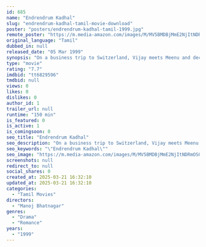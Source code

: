 ```yaml
---
id: 685
name: "Endrendrum Kadhal"
slug: "endrendrum-kadhal-tamil-movie-download"
poster: "posters/endrendrum-kadhal-tamil-1999.jpg"
remote_poster: "https://m.media-amazon.com/images/M/MV5BMDBjMmE2NjItNDRmOS00MzZjLWFkODYtMDg5ZTBiNTg5OGZhXkEyXkFqcGdeQXVyMTEzNzg0Mjkx._V1_SX300.jpg"
original_language: "Tamil"
dubbed_in: null
released_date: "05 Mar 1999"
synopsis: "On a business trip to Switzerland, Vijay meets Meenu and decides to get married to her. Meenu's brother Nagaraj asks Vijay to leave India and get settled in Switzerland with his family."
type: "movie"
rating: "7.7"
imdbid: "tt6829596"
tmdbid: null
views: 0
likes: 0
dislikes: 0
author_id: 1
trailer_url: null
runtime: "150 min"
is_featured: 0
is_active: 1
is_comingsoon: 0
seo_title: "Endrendrum Kadhal"
seo_description: "On a business trip to Switzerland, Vijay meets Meenu and decides to get married to her. Meenu's brother Nagaraj asks Vijay to leave India and get settled in Switzerland with his family."
seo_keywords: "\"Endrendrum Kadhal\""
seo_image: "https://m.media-amazon.com/images/M/MV5BMDBjMmE2NjItNDRmOS00MzZjLWFkODYtMDg5ZTBiNTg5OGZhXkEyXkFqcGdeQXVyMTEzNzg0Mjkx._V1_SX300.jpg"
screenshots: null
redirect_to: null
social_shares: 0
created_at: 2025-03-21 16:32:10
updated_at: 2025-03-21 16:32:10
categories:
  - "Tamil Movies"
directors:
  - "Manoj Bhatnagar"
genres:
  - "Drama"
  - "Romance"
years:
  - "1999"
---
```

